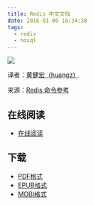 ```yaml
---
title: Redis 中文文档
date: 2016-01-06 16:34:38
tags:
  - redis
  - nosql
---
```


![](https://ek8whxe.cloudimg.io/s/width/226/https://www.gitbook.com/cover/book/wizardforcel/redis-doc.jpg)

译者：[黄健宏（huangz）](http://www.huangz.me/)

来源：[Redis 命令参考](http://redisdoc.com/index.html)

<!--more-->

## 在线阅读 ##

+ [在线阅读](https://www.gitbook.com/book/wizardforcel/redis-doc/details)

## 下载 ##

+ [PDF格式](https://www.gitbook.com/download/pdf/book/wizardforcel/redis-doc)
+ [EPUB格式](https://www.gitbook.com/download/epub/book/wizardforcel/redis-doc)
+ [MOBI格式](https://www.gitbook.com/download/mobi/book/wizardforcel/redis-doc)